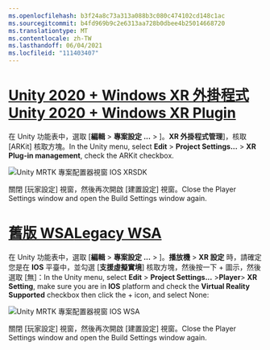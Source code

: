 ```yaml
---
ms.openlocfilehash: b3f24a8c73a313a088b3c080c474102cd148c1ac
ms.sourcegitcommit: b4fd969b9c2e6313aa728b0dbee4b25014668720
ms.translationtype: MT
ms.contentlocale: zh-TW
ms.lasthandoff: 06/04/2021
ms.locfileid: "111403407"
---
```

# <a name="unity-2020--windows-xr-plugin"></a>[<span data-ttu-id="0a869-101">Unity 2020 + Windows XR 外掛程式</span><span class="sxs-lookup"><span data-stu-id="0a869-101">Unity 2020 + Windows XR Plugin</span></span>](#tab/winxr)

<span data-ttu-id="0a869-102">在 Unity 功能表中，選取 [**編輯**  >  **專案設定 ...**  >  ]。**XR 外掛程式管理**]，核取 [ARKit] 核取方塊。</span><span class="sxs-lookup"><span data-stu-id="0a869-102">In the Unity menu, select **Edit** > **Project Settings...** > **XR Plug-in management**, check the ARKit checkbox.</span></span>

![Unity MRTK 專案配置器視窗 IOS XRSDK](../images/mr-learning-asa/asa-05-section3-step1-2-1-XRSDK-ios.png)

<span data-ttu-id="0a869-104">關閉 [玩家設定] 視窗，然後再次開啟 [建置設定] 視窗。</span><span class="sxs-lookup"><span data-stu-id="0a869-104">Close the Player Settings window and open the Build Settings window again.</span></span>

# <a name="legacy-wsa"></a>[<span data-ttu-id="0a869-105">舊版 WSA</span><span class="sxs-lookup"><span data-stu-id="0a869-105">Legacy WSA</span></span>](#tab/wsa)

<span data-ttu-id="0a869-106">在 Unity 功能表中，選取 [**編輯**  >  **專案設定 ...**  > ]。**播放機** > **XR 設定** 時，請確定您是在 **IOS** 平臺中，並勾選 [**支援虛擬實境**] 核取方塊，然後按一下 + 圖示，然後選取 [無]：</span><span class="sxs-lookup"><span data-stu-id="0a869-106">In the Unity menu, select **Edit** > **Project Settings...** >**Player**> **XR Setting**, make sure you are in **IOS** platform and check the **Virtual Reality Supported** checkbox then click the + icon, and select None:</span></span>

![Unity MRTK 專案配置器視窗 IOS WSA](../images/mr-learning-asa/asa-05-section3-step1-2-1-Legacy-ios.PNG)

<span data-ttu-id="0a869-108">關閉 [玩家設定] 視窗，然後再次開啟 [建置設定] 視窗。</span><span class="sxs-lookup"><span data-stu-id="0a869-108">Close the Player Settings window and open the Build Settings window again.</span></span>
